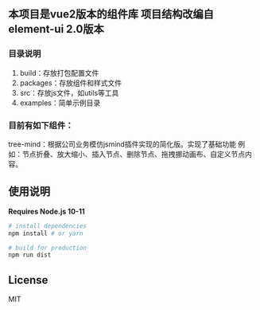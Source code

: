 ## 本项目是vue2版本的组件库 项目结构改编自element-ui 2.0版本

### 目录说明
1. build：存放打包配置文件
2. packages：存放组件和样式文件
3. src：存放js文件，如utils等工具
4. examples：简单示例目录

### 目前有如下组件：
tree-mind：根据公司业务模仿jsmind插件实现的简化版。实现了基础功能 例如：节点折叠、放大缩小、插入节点、删除节点、拖拽挪动画布、自定义节点内容。


## 使用说明

**Requires Node.js 10-11**

``` bash
# install dependencies
npm install # or yarn

# build for production
npm run dist
```
## License

MIT
